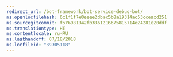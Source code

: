 ```yaml
---
redirect_url: /bot-framework/bot-service-debug-bot/
ms.openlocfilehash: 6c1f1f7e0eeee2dbac5b8a19314ac53cceacd251
ms.sourcegitcommit: f576981342fb3361216675815714e24281e20ddf
ms.translationtype: HT
ms.contentlocale: ru-RU
ms.lasthandoff: 07/18/2018
ms.locfileid: "39305118"
---
```

